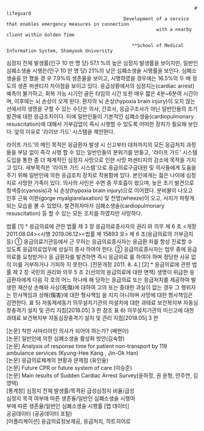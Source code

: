                                                                          # lifeguard
                                               Development of a service that enables emergency measures in connection
                                                           with a nearby client within Golden Time
                                
                                                  **School of Medical Information System, Shamyook University


 심정지 전체 발생률(인구 10 만 명 당) 57.1 %의 높은 심정지 발생률을 보이지만, 일반인 심폐소생술 시행은(인구 10 만 명 당) 21%의 낮은 심폐소생술 시행률을 보인다. 심폐소생술을 안 했을 경
우 7.9%의 생존율을 보이고, 시행하였을 경우에는 16.5%의 두 배 정도의 생존 퍼센티지 차이점을 보이고 있다. 응급상황에서의 심정지는(cardiac arrest) 예측이 불가하고, 회복 가능 시기인 골든 타임의 시간 또한 매우 짧은 4분~6분여 시간이며, 이후에는 뇌 손상이 오게 된다. 환자의 뇌 손상(hypoxia brain injury)이 오지 않는 선에서의 생명을 구할 수 있는 수단은 의사, 간호사, 응급구조사가 아닌 일반인들의 초기발견에 대한 응급조치이다. 이에 일반인들이 기본적인 심폐소생술(cardiopulmonary resuscitation)에 대해서 거부감없이 즉시 시행할 수 있도록 어떠한 장치가 필요해 보인다. 앞의 이유로 '라이브 가드' 시스템을 제안한다.

 라이프 가드'의 메인 목적은 응급환자 발생 시 신고부터 대처까지의 모든 응급처치 과정들을 부담 없이 즉각 시행 할 수 있는 일반인들의 분위기를 만들고, '라이프 가드' 시스템 도입을 통한 좀 더 체계적인
심정지 사망으로 인한 사망 퍼센티지의 감소에 목적을 가지고 있다. 세부목적은 '라이프 가드 시스템'으로 응급의료구급대원 및 의사들에게 도움을 주기 위해 일반인에 의한 응급조치 장치로 작용함에 있다.
본인에게는 젊은 나이에 심정지로 사망한 가족이 있다. 의사의 사인은 수면 중 무호흡이 왔으며, 늦은 초기 발견으로 청색증(cyanosis)과 뇌 손상(hypoxia brain injury)으로 이어졌다. 분비물이 나오고 인후 근육 이완(gorge myalgiarelaxation) 및 천명(wheeze)이 오고, 사지가 파랗게 되는 모습을 볼 수 있었다. 발견하자마자 심폐소생술(cardiopulmonary resuscitation) 등 할 수 있는 모든 조치를 하였지만 사망하다.

법률
[1] * 응급의료에 관한 법률 제 3 장 응급의료종사자의 권리
와 의무 제 6 조 <개정 2011.08.04><시행 2019.06.12><법률
제 15893 호>
제 6 조(응급의료의 거부금지 등) ① 응급의료기관등에서 근
무하는 응급의료종사자는 응급환
자를 항상 진료할 수 있도록 응급의료업무에 성실히 종사
하여야 한다.
② 응급의료종사자는 업무 중에 응급의료를 요청받거나 응
급환자를 발견하면 즉시 응급의료
를 하여야 하며 정당한 사유 없이 이를 거부하거나 기피하
지 못한다. [전문개정 2011. 8. 4.]
[2] * 응급의료에 관한 법률 제 2 장 국민의 권리와 의무 5
조 2(선의의 응급의료에 대한 면책)
생명이 위급한 응급환자에게 다음 각 호의 어느 하나에 해
당하는 응급의료 또는 응급처치를 제공하여 발생한 재산상
손해와 사상(死傷)에 대하여 고의 또는 중대한 과실이 없는
경우 그 행위자는 민사책임과 상해(傷害)에 대한 형사책임
을 지지 아니하며 사망에 대한 형사책임은 감면한다.
표 5) 자동제세동기 의무설치기관의 미설치에 대한 과태료
보건복지부 자동심장충격기 설치 및 관리 지침[2018.05] 3 판
참조
표 6) 의무설치기관의 미신고에 대한 과태료
보건복지부 자동심장충격기 설치 및 관리 지침[2018.05] 3 판

[논문] 착한 사마리아인 의사가 되어야 하는가? (배현아)<br>
[논문] 일반인에 의한 심폐소생술 활성화 방안(김숙향)<br>
[논문] Analysis of response time for patient non-transport by 119 <br>
ambulance services (Kyung-Hee Kang , Jin-Ok Han)<br>
[논문] 응급의료체계의 현황과 문제점 (유인술)<br>
[논문] Future CPR or future system of care (이승준)<br>
[논문] Main results of Sudden Cardiac Arrest Survey(윤하정, 권
윤형, 안주연, 김영택)<br>
[통계청] 심정지 전체 발생률/목격된 급성심정지 비율/급성<br>
심정지 목격 여부에 따른 생존율/일반인 심폐소생술 시행여<br>
부에 따른 생존율/일반인 심폐소생술 시행률 [맵 데이터] <br>
공공데이터 (공공데이터 포탈)<br>
[어플리케이션] 응급의료정보제공, 응급처치, 하트히어로
